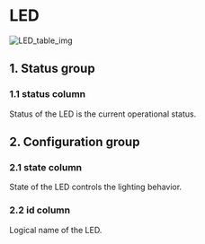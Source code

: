 # LED

![LED_table_img](http://www.plantuml.com/plantuml/img/SoWkIImgAStDuKhEIImkLWWkJIgkB2v9pLMmiL7G2D79oKpFA4alIatDqrImiuCgyd5rmIxDXT2kgsi7KiV5vP2Qbm8o7m00)

## 1. Status group

### 1.1 status column

Status of the LED is the current operational status.

## 2. Configuration group

### 2.1 state column

State of the LED controls the lighting behavior.

### 2.2 id column

Logical name of the LED.

